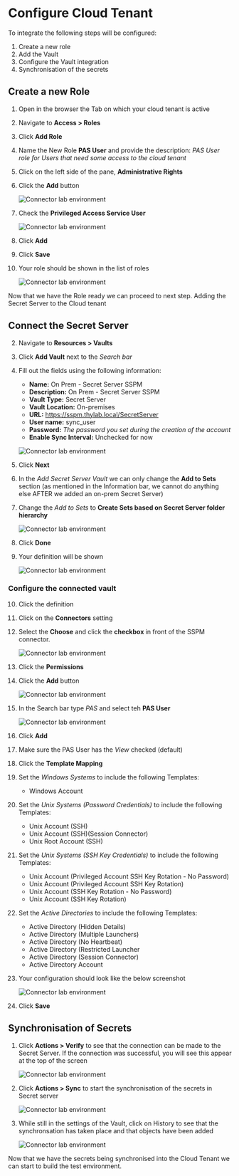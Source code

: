 # Configure Cloud Tenant

To integrate the following steps will be configured:

1. Create a new role
2. Add the Vault
3. Configure the Vault integration
4. Synchronisation of the secrets

## Create a new Role
1. Open in the browser the Tab on which your cloud tenant is active
2. Navigate to **Access > Roles**
3. Click **Add Role**
4. Name the New Role **PAS User** and provide the description: *PAS User role for Users that need some access to the cloud tenant*
5. Click on the left side of the pane, **Administrative Rights**
6. Click the **Add** button

    ![Connector lab environment](../images/lab-A-036.png)

7. Check the **Privileged Access Service User**

    ![Connector lab environment](../images/lab-A-037.png)

8. Click **Add**
9. Click **Save**
10. Your role should be shown in the list of roles

     ![Connector lab environment](../images/lab-A-038.png)

Now that we have the Role ready we can proceed to next step. Adding the Secret Server to the Cloud tenant

## Connect the Secret Server

2. Navigate to **Resources > Vaults**
3. Click **Add Vault** next to the *Search bar*
4. Fill out the fields using the following information:

    - **Name:** On Prem - Secret Server SSPM
    - **Description:** On Prem - Secret Server SSPM
    - **Vault Type:** Secret Server
    - **Vault Location:** On-premises
    - **URL:** https://sspm.thylab.local/SecretServer
    - **User name:** sync_user
    - **Password:** *The password you set during the creation of the account*
    - **Enable Sync Interval:** Unchecked for now
 
    ![Connector lab environment](../images/lab-A-032.png)

5. Click **Next**
6. In the *Add Secret Server Vault* we can only change the **Add to Sets** section (as mentioned in the Information bar, we cannot do anything else AFTER we added an on-prem Secret Server)
7. Change the *Add to Sets* to **Create Sets based on Secret Server folder hierarchy**

    ![Connector lab environment](../images/lab-A-033.png)

8. Click **Done**
9. Your definition will be shown

    ![Connector lab environment](../images/lab-A-034.png)

### Configure the connected vault
10. Click the definition
11. Click on the **Connectors** setting
12. Select the **Choose** and click the **checkbox** in front of the SSPM connector.

     ![Connector lab environment](../images/lab-A-035.png)

13. Click the **Permissions**
14. Click the **Add** button

     ![Connector lab environment](../images/lab-A-039.png)

15. In the Search bar type *PAS* and select teh **PAS User**

     ![Connector lab environment](../images/lab-A-040.png)

16. Click **Add**
17. Make sure the PAS User has the *View* checked (default)
18. Click the **Template Mapping**
19. Set the *Windows Systems* to include the following Templates:

     - Windows Account

20. Set the *Unix Systems (Password Credentials)* to include the following Templates:

     - Unix Account (SSH)
     - Unix Account (SSH)(Session Connector)
     - Unix Root Account (SSH)

21. Set the *Unix Systems (SSH Key Credentials)* to include the following Templates:

     - Unix Account (Privileged Account SSH Key Rotation - No Password)
     - Unix Account (Privileged Account SSH Key Rotation)
     - Unix Account (SSH Key Rotation - No Password)
     - Unix Account (SSH Key Rotation)

22. Set the *Active Directories* to include the following Templates:

     - Active Directory (Hidden Details)
     - Active Directory (Multiple Launchers)
     - Active Directory (No Heartbeat)
     - Active Directory (Restricted Launcher
     - Active Directory (Session Connector)
     - Active Directory Account

23. Your configuration should look like the below screenshot

     ![Connector lab environment](../images/lab-A-044.png)

24. Click **Save**

## Synchronisation of Secrets

1. Click **Actions > Verify** to see that the connection can be made to the Secret Server. If the connection was successful, you will see this appear at the top of the screen

    ![Connector lab environment](../images/lab-A-042.png)

2. Click **Actions > Sync** to start the synchronisation of the secrets in Secret server

    ![Connector lab environment](../images/lab-A-041.png)

3. While still in the settings of the Vault, click on History to see that the synchronsation has taken place and that objects have been added

    ![Connector lab environment](../images/lab-A-047.png)

Now that we have the secrets being synchronised into the Cloud Tenant we can start to build the test environment.
